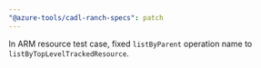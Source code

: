 ```yaml
---
"@azure-tools/cadl-ranch-specs": patch
---
```


In ARM resource test case, fixed `listByParent` operation name to `listByTopLevelTrackedResource`.
